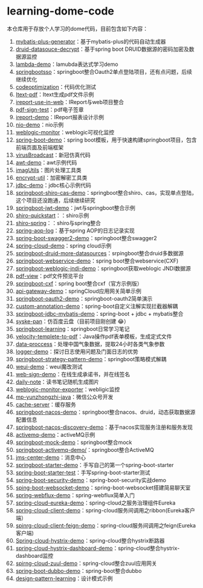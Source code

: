 # learning-dome-code

本仓库用于存放个人学习的dome代码，目前包含如下内容：

1. [mybatis-plus-generator](./mybatis-plus-generator)：基于mybatis-plus的代码自动生成器
2. [druid-datasouce-decrypt](./druid-datasouce-decrypt)：基于spring boot DRUID数据源的密码加密及数据源监控
3. [lambda-demo](./lambda-demo)：lamubda表达式学习demo
4. [springbootsso](./springbootsso)：springboot整合Oauth2单点登陆项目，还有点问题，后续继续优化
5. [codeoptimization](./codeoptimization)：代码优化测试
6. [Itext-pdf](./Itext-pdf)：Itext生成pdf文件示例
7. [ireport-use-in-web](./ireport-use-in-web)：IReport与web项目整合
8. [pdf-sign-test](./pdf-sign-test)：pdf电子签章
9. [ireport-demo](./ireport-demo)：IReport报表设计示例
10. [nio-demo](./nio-demo)：nio示例
11. [weblogic-monitor](./weblogic-monitor)：weblogic可视化监控
12. [spring-boot-demo](./spring-boot-demo)：spring boot模板，用于快速构建springboot项目，包含前端页面及前端框架
13. [virusBroadcast](./virusBroadcast)：新冠仿真代码
14. [awt-demo](./awt-demo)：awt示例代码
15. [imagUtils](./imagUtils)：图片处理工具类
16. [encrypt-util](./encrypt-util)：加密解密工具类
17. [jdbc-demo](./jdbc-demo)：jdbc核心示例代码
18. [springboot-shiro-cas-demo](./springboot-shiro-cas-demo)：springboot整合shiro、cas，实现单点登陆，这个项目还没跑通，后续继续研究
19. [springboot-jwt-demo](./springboot-jwt-demo)：jwt与springboot整合示例
20. [shiro-quickstart](./shiro-quickstart)：：shiro示例
21. [shiro-spring](./shiro-spring)：：shiro与spring整合
22. [spring-aop-log](./spring-aop-log)：基于spring AOP的日志记录实现
23. [spring-boot-swagger2-demo](./spring-boot-swagger2-demo)：springboot整合swagger2
24. [spring-cloud-demo](./spring-cloud-demo)：spring cloud示例
25. [springboot-druid-more-datasources](./springboot-druid-more-datasources)：srpingboot整合druid多数据源
26. [springboot-webservice-demo](./springboot-webservice-demo)：spring boot整合webservice(CXF)
27. [springboot-weblogic-jndi-demo](./springboot-weblogic-jndi-demo)：springboot获取weblogic JNDI数据源
28. [pdf-view](./pdf-view)：pdf文件预览平台
29. [springboot-cxf](./springboot-cxf)：spring boot整合cxf（官方示例版）
30. [api-gateway-demo](./api-gateway-demo)：springCloud应用网关简单示例
31. [springboot-oauth2-demo](./springboot-oauth2-demo)：springboot-oauth2简单演示
32. [custom-annotation-demo](./custom-annotation-demo)：spring-boot自定义注解实现拦截器解耦
33. [springboot-jdbc-mybatis-demo](./springboot-jdbc-mybatis-demo)：spring-boot + jdbc + mybatis整合
34. [syske-pan](./syske-pan)：仿百度云盘（目前项目刚创建 :joy:）
35. [springboot-learning](./springboot-learning)：springboot日常学习笔记
36. [velocity-templete-to-pdf](./velocity-templete-to-pdf)：Java操作pdf表单模板，生成定式文件
37. [data-proccess](./data-proccess)：处理中国气象数据，提取24小时各类气象参数
38. [logger-demo](./logger-demo)：探讨日志使用问题及门面日志的优势
39. [springboot-strategy-pattern-demo](./springboot-strategy-pattern-demo)：springboot策略模式解耦
40. [weui-demo](./weui-demo)：weui魔改测试
41. [web-sign-demo](./web-sign-demo)：在线生成承诺书，并在线签名
42. [daily-note](./daily-note)：读书笔记随机生成图片
43. [weblogic-monitor-exporter](./weblogic-monitor-exporter)：webligic监控
44. [mp-yunzhongzhi-java](./mp-yunzhongzhi-java)：微信公众号开发
45. [cache-server](./cache-server)：缓存服务
46. [springboot-nacos-demo](./springboot-nacos-demo)：springboot整合nacos、druid，动态获取数据源配置信息
47. [springboot-nacos-discovery-demo](./springboot-nacos-discovery-demo)：基于nacos实现服务注册和服务发现
48. [activemq-demo](./activemq-demo/)：activeMQ示例
49. [springboot-mock-demo](./springboot-mock-demo)：springboot整合mock
50. [springboot-activemq-demo/](./springboot-activemq-demo/)：springboot整合ActiveMQ
51. [jms-center-demo](./jms-center-demo)：消息中心
52. [springboot-starter-demo](./springboot-starter-demo)：手写自己的第一个spring-boot-starter
53. [spring-boot-starter-test](./spring-boot-starter-test)：手写spring-boot-starter测试
54. [spring-boot-security-demo](./spring-boot-security-demo)：spring-boot-security实战demo
55. [sping-boot-websocket-demo](./sping-boot-websocket-demo)：spring-boot-websocket搭建简易聊天室
56. [spring-webflux-demo](./spring-webflux-demo)：spring-webflux简单入门
57. [spring-cloud-eureka-demo](./spring-cloud-eureka-demo)：spring-cloud之服务治理组件Eureka
58. [spring-cloud-client-demo](./spring-cloud-client-demo/spring-cloud-client-demo)：spring-cloud服务间调用之ribbon(Eureka客户端）
59. [spinrg-cloud-client-feign-demo](./spring-cloud-client-demo/spinrg-cloud-client-feign-demo)：spring-cloud服务间调用之feign(Eureka客户端)
60. [Spring-cloud-hystrix-demo](./Spring-cloud-hystrix-demo)：spring-cloud整合hystrix断路器
61. [spring-cloud-hystrix-dashboard-demo](./spring-cloud-hystrix-dashboard-demo)：spring-cloud整合hystrix-dashboard监控
62. [spirng-cloud-zuul-demo](./spirng-cloud-zuul-demo)：spring-cloud整合zuul应用网关
63. [spring-boot-dubbo-demo](./spring-boot-dubbo-demo)：spring-boot整合dubbo
64. [design-pattern-learning](./design-pattern-learning)：设计模式示例

